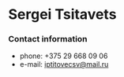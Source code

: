 # Sergei Tsitavets 
### Contact information 
* phone: +375 29 668 09 06
* e-mail: iptitovecsv@mail.ru